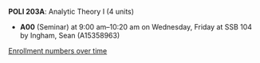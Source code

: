 **POLI 203A**: Analytic Theory I (4 units)

- **A00** (Seminar) at 9:00 am–10:20 am on Wednesday, Friday at SSB 104 by Ingham, Sean (A15358963)

[Enrollment numbers over time](./POLI203A.tsv)
